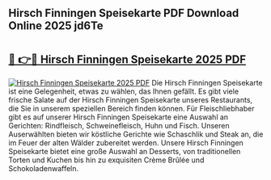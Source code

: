 ## Hirsch Finningen Speisekarte PDF Download Online 2025 jd6Te

# <h2><a href="http://gc6dws.nevu.top/?p=Hirsch+Finningen+Speisekarte">🔗 👉🔴 Hirsch Finningen Speisekarte 2025 PDF</a></h2>

[![Hirsch Finningen Speisekarte 2025 PDF](https://i.imgur.com/dBaPXMq.png)](http://gc6dws.nevu.top/?p=Hirsch+Finningen+Speisekarte)
Die Hirsch Finningen Speisekarte ist eine Gelegenheit, etwas zu wählen, das Ihnen gefällt. Es gibt viele frische Salate auf der Hirsch Finningen Speisekarte unseres Restaurants, die Sie in unserem speziellen Bereich finden können. Für Fleischliebhaber gibt es auf unserer Hirsch Finningen Speisekarte eine Auswahl an Gerichten: Rindfleisch, Schweinefleisch, Huhn und Fisch. Unseren Auserwählten bieten wir köstliche Gerichte wie Schaschlik und Steak an, die im Feuer der alten Wälder zubereitet werden. Unsere Hirsch Finningen Speisekarte bietet eine große Auswahl an Desserts, von traditionellen Torten und Kuchen bis hin zu exquisiten Crème Brûlée und Schokoladenwaffeln.
